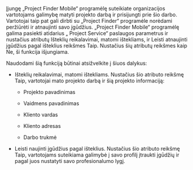 Įjungę „Project Finder Mobile“ programėlę suteikiate organizacijos vartotojams galimybę matyti projekto darbą ir prisijungti prie šio darbo. Vartotojai taip pat gali dirbti su „Project Finder“ programėle norėdami peržiūrėti ir atnaujinti savo įgūdžius. „Project Finder Mobile“ programėlę galima pasiekti atidarius „ Project Service“ paslaugos parametrus ir nustačius atributų Išteklių reikalavimai, matomi ištekliams, ir Leisti atnaujinti įgūdžius pagal išteklius reikšmes Taip. Nustačius šių atributų reikšmes kaip Ne, ši funkcija išjungiama.  
  
 Naudodami šią funkciją būtinai atsižvelkite į šiuos dalykus:  
  
-   Išteklių reikalavimai, matomi ištekliams. Nustačius šio atributo reikšmę Taip, vartotojai mato projekto darbą ir šią projekto informaciją:  
  
    -   Projekto pavadinimas  
  
    -   Vaidmens pavadinimas  
  
    -   Kliento vardas  
  
    -   Kliento adresas  
  
    -   Darbo trukmė  
  
-   Leisti naujinti įgūdžius pagal išteklius. Nustačius šio atributo reikšmę Taip, vartotojams suteikiama galimybė į savo profilį įtraukti įgūdžių ir pagal juos nustatyti savo profesionalumo lygį.